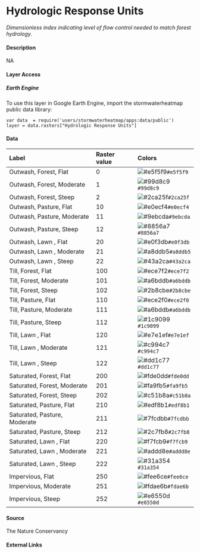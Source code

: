 Hydrologic Response Units
================

*Dimensionless index indicating level of flow control needed to match
forest hydrology.*

#### Description

NA

#### Layer Access

##### Earth Engine

To use this layer in Google Earth Engine, import the stormwaterheatmap
public data library:

    var data  = require('users/stormwaterheatmap/apps:data/public')
    layer = data.rasters["Hydrologic Response Units"]

#### Data

| Label                        | Raster value | Colors                                                                    |
|:-----------------------------|:-------------|:--------------------------------------------------------------------------|
| Outwash, Forest, Flat        | 0            | ![\#e5f5f9](https://via.placeholder.com/15/e5f5f9/000000?text=+)`#e5f5f9` |
| Outwash, Forest, Moderate    | 1            | ![\#99d8c9](https://via.placeholder.com/15/99d8c9/000000?text=+)`#99d8c9` |
| Outwash, Forest, Steep       | 2            | ![\#2ca25f](https://via.placeholder.com/15/2ca25f/000000?text=+)`#2ca25f` |
| Outwash, Pasture, Flat       | 10           | ![\#e0ecf4](https://via.placeholder.com/15/e0ecf4/000000?text=+)`#e0ecf4` |
| Outwash, Pasture, Moderate   | 11           | ![\#9ebcda](https://via.placeholder.com/15/9ebcda/000000?text=+)`#9ebcda` |
| Outwash, Pasture, Steep      | 12           | ![\#8856a7](https://via.placeholder.com/15/8856a7/000000?text=+)`#8856a7` |
| Outwash, Lawn , Flat         | 20           | ![\#e0f3db](https://via.placeholder.com/15/e0f3db/000000?text=+)`#e0f3db` |
| Outwash, Lawn , Moderate     | 21           | ![\#a8ddb5](https://via.placeholder.com/15/a8ddb5/000000?text=+)`#a8ddb5` |
| Outwash, Lawn , Steep        | 22           | ![\#43a2ca](https://via.placeholder.com/15/43a2ca/000000?text=+)`#43a2ca` |
| Till, Forest, Flat           | 100          | ![\#ece7f2](https://via.placeholder.com/15/ece7f2/000000?text=+)`#ece7f2` |
| Till, Forest, Moderate       | 101          | ![\#a6bddb](https://via.placeholder.com/15/a6bddb/000000?text=+)`#a6bddb` |
| Till, Forest, Steep          | 102          | ![\#2b8cbe](https://via.placeholder.com/15/2b8cbe/000000?text=+)`#2b8cbe` |
| Till, Pasture, Flat          | 110          | ![\#ece2f0](https://via.placeholder.com/15/ece2f0/000000?text=+)`#ece2f0` |
| Till, Pasture, Moderate      | 111          | ![\#a6bddb](https://via.placeholder.com/15/a6bddb/000000?text=+)`#a6bddb` |
| Till, Pasture, Steep         | 112          | ![\#1c9099](https://via.placeholder.com/15/1c9099/000000?text=+)`#1c9099` |
| Till, Lawn , Flat            | 120          | ![\#e7e1ef](https://via.placeholder.com/15/e7e1ef/000000?text=+)`#e7e1ef` |
| Till, Lawn , Moderate        | 121          | ![\#c994c7](https://via.placeholder.com/15/c994c7/000000?text=+)`#c994c7` |
| Till, Lawn , Steep           | 122          | ![\#dd1c77](https://via.placeholder.com/15/dd1c77/000000?text=+)`#dd1c77` |
| Saturated, Forest, Flat      | 200          | ![\#fde0dd](https://via.placeholder.com/15/fde0dd/000000?text=+)`#fde0dd` |
| Saturated, Forest, Moderate  | 201          | ![\#fa9fb5](https://via.placeholder.com/15/fa9fb5/000000?text=+)`#fa9fb5` |
| Saturated, Forest, Steep     | 202          | ![\#c51b8a](https://via.placeholder.com/15/c51b8a/000000?text=+)`#c51b8a` |
| Saturated, Pasture, Flat     | 210          | ![\#edf8b1](https://via.placeholder.com/15/edf8b1/000000?text=+)`#edf8b1` |
| Saturated, Pasture, Moderate | 211          | ![\#7fcdbb](https://via.placeholder.com/15/7fcdbb/000000?text=+)`#7fcdbb` |
| Saturated, Pasture, Steep    | 212          | ![\#2c7fb8](https://via.placeholder.com/15/2c7fb8/000000?text=+)`#2c7fb8` |
| Saturated, Lawn , Flat       | 220          | ![\#f7fcb9](https://via.placeholder.com/15/f7fcb9/000000?text=+)`#f7fcb9` |
| Saturated, Lawn , Moderate   | 221          | ![\#addd8e](https://via.placeholder.com/15/addd8e/000000?text=+)`#addd8e` |
| Saturated, Lawn , Steep      | 222          | ![\#31a354](https://via.placeholder.com/15/31a354/000000?text=+)`#31a354` |
| Impervious, Flat             | 250          | ![\#fee6ce](https://via.placeholder.com/15/fee6ce/000000?text=+)`#fee6ce` |
| Impervious, Moderate         | 251          | ![\#fdae6b](https://via.placeholder.com/15/fdae6b/000000?text=+)`#fdae6b` |
| Impervious, Steep            | 252          | ![\#e6550d](https://via.placeholder.com/15/e6550d/000000?text=+)`#e6550d` |

#### Source

The Nature Conservancy

#### External Links
